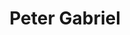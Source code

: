 ---
title: "Peter Gabriel"
summary: "Peter Brian Gabriel is an English musician, singer, songwriter, record producer, and activist. He rose to fame as the original lead singer of the progressive rock band Genesis. After leaving Genesis in 1975, he launched a successful solo career with \"Solsbury Hill\" as his first single. His fifth studio album, So , is his best-selling release and is certified triple platinum in the UK and five times platinum in the US. The album's most successful single, \"Sledgehammer\", won a record nine MTV Awards at the 1987 MTV Video Music Awards and, according to a report in 2011, it was MTV's most played music video of all time.Gabriel has been a champion of world music for much of his career. He co-founded the WOMAD festival in 1982. He has continued to focus on producing and promoting world music through his Real World Records label. He has pioneered digital distribution methods for music, co-founding OD2, one of the first online music download services. Gabriel has also been involved in numerous humanitarian efforts. In 1980, he released the anti-apartheid single \"Biko\". He has participated in several human-rights benefit concerts, including Amnesty International's Human Rights Now! tour in 1988, and co-founded the Witness human rights organisation in 1992. Gabriel developed The Elders with Richard Branson, which was launched by Nelson Mandela in 2007.Gabriel has won three Brit Awards – winning Best British Male in 1987, six Grammy Awards, thirteen MTV Video Music Awards, the first Pioneer Award at the BT Digital Music Awards, the Q magazine Lifetime Achievement, the Ivor Novello Award for Lifetime Achievement, and the Polar Music Prize. He was made a BMI Icon at the 57th annual BMI London Awards for his \"influence on generations of music makers\". In recognition of his many years of human rights activism, he received the Man of Peace award from the Nobel Peace Prize laureates in 2006, and Time magazine named him one of the 100 most influential people in the world in 2008. AllMusic has described Gabriel as \"one of rock's most ambitious, innovative musicians, as well as one of its most political\". He was inducted into the Rock and Roll Hall of Fame as a member of Genesis in 2010, and as a solo artist in 2014. In March 2015, he was awarded an honorary doctorate from the University of South Australia in recognition of his achievements in music."
image: "peter-gabriel.jpg"
apple_music_artist_url: "https://music.apple.com/gb/artist/peter-gabriel/115433"
wikipedia_url: "https://en.wikipedia.org/wiki/Peter_Gabriel"
---